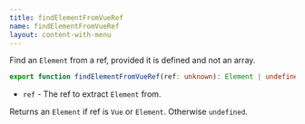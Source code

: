 ```yaml
---
title: findElementFromVueRef
name: findElementFromVueRef
layout: content-with-menu
---
```


Find an `Element` from a ref, provided it is defined and not an array.

```ts
export function findElementFromVueRef(ref: unknown): Element | undefined;
```

-   `ref` - The ref to extract `Element` from.

Returns an `Element` if ref is `Vue` or `Element`.
Otherwise `undefined`.
